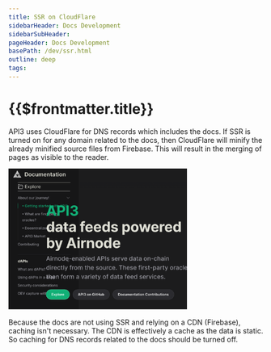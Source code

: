```yaml
---
title: SSR on CloudFlare
sidebarHeader: Docs Development
sidebarSubHeader:
pageHeader: Docs Development
basePath: /dev/ssr.html
outline: deep
tags:
---
```


<PageHeader/>

# {{$frontmatter.title}}

API3 uses CloudFlare for DNS records which includes the docs. If SSR is turned
on for any domain related to the docs, then CloudFlare will minify the already
minified source files from Firebase. This will result in the merging of pages as
visible to the reader.

<img src="./assets/images/ssr-cloudflare.png" style="width:70%">

Because the docs are not using SSR and relying on a CDN (Firebase), caching
isn't necessary. The CDN is effectively a cache as the data is static. So
caching for DNS records related to the docs should be turned off.
